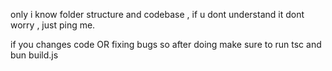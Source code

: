only i know folder structure and codebase , if u dont understand it dont worry , just ping me.

if you changes code OR fixing bugs  so after doing make sure to run tsc and bun build.js